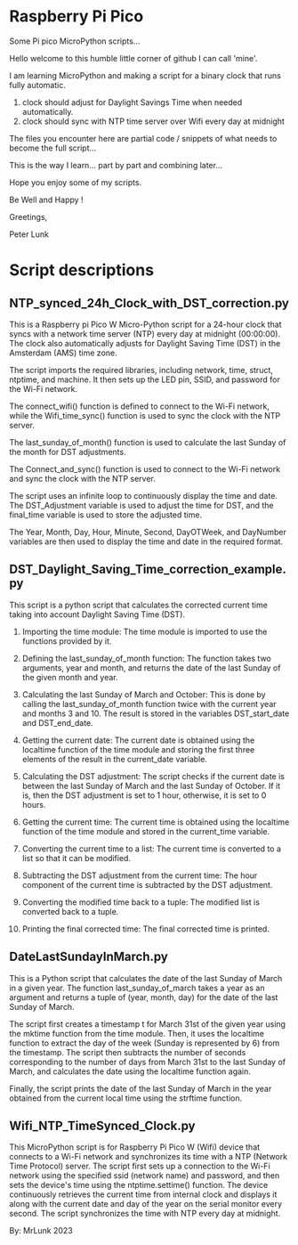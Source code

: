 # Raspberry Pi Pico
 Some Pi pico MicroPython scripts...

Hello welcome to this humble little corner of github I can call 'mine'.

I am learning MicroPython and making a script for a binary clock that runs fully automatic.
1. clock should adjust for Daylight Savings Time when needed automatically.
2. clock should sync with NTP time server over Wifi every day at midnight

The files you encounter here are partial code / snippets of what needs to become the full script...

This is the way I learn... part by part and combining later...

Hope you enjoy some of my scripts.

Be Well and Happy !

Greetings,

Peter Lunk



# Script descriptions

## NTP_synced_24h_Clock_with_DST_correction.py

This is a Raspberry pi Pico W Micro-Python script for a 24-hour clock that syncs with a network time server (NTP) every day at midnight (00:00:00). The clock also automatically adjusts for Daylight Saving Time (DST) in the Amsterdam (AMS) time zone.

The script imports the required libraries, including network, time, struct, ntptime, and machine. It then sets up the LED pin, SSID, and password for the Wi-Fi network.

The connect_wifi() function is defined to connect to the Wi-Fi network, while the Wifi_time_sync() function is used to sync the clock with the NTP server.

The last_sunday_of_month() function is used to calculate the last Sunday of the month for DST adjustments.

The Connect_and_sync() function is used to connect to the Wi-Fi network and sync the clock with the NTP server.

The script uses an infinite loop to continuously display the time and date. The DST_Adjustment variable is used to adjust the time for DST, and the final_time variable is used to store the adjusted time.

The Year, Month, Day, Hour, Minute, Second, DayOTWeek, and DayNumber variables are then used to display the time and date in the required format.
 
## DST_Daylight_Saving_Time_correction_example.py

This script is a python script that calculates the corrected current time taking into account Daylight Saving Time (DST).

1. Importing the time module: The time module is imported to use the functions provided by it.

2. Defining the last_sunday_of_month function: The function takes two arguments, year and month, and returns the date of the last Sunday of the given month and year.

3. Calculating the last Sunday of March and October: This is done by calling the last_sunday_of_month function twice with the current year and months 3 and 10. The result is stored in the variables DST_start_date and DST_end_date.

4. Getting the current date: The current date is obtained using the localtime function of the time module and storing the first three elements of the result in the current_date variable.

5. Calculating the DST adjustment: The script checks if the current date is between the last Sunday of March and the last Sunday of October. If it is, then the DST adjustment is set to 1 hour, otherwise, it is set to 0 hours.

6. Getting the current time: The current time is obtained using the localtime function of the time module and stored in the current_time variable.

7. Converting the current time to a list: The current time is converted to a list so that it can be modified.

8. Subtracting the DST adjustment from the current time: The hour component of the current time is subtracted by the DST adjustment.

9. Converting the modified time back to a tuple: The modified list is converted back to a tuple.

10. Printing the final corrected time: The final corrected time is printed.
 
 
 
## DateLastSundayInMarch.py

This is a Python script that calculates the date of the last Sunday of March in a given year. The function last_sunday_of_march takes a year as an argument and returns a tuple of (year, month, day) for the date of the last Sunday of March.

The script first creates a timestamp t for March 31st of the given year using the mktime function from the time module. Then, it uses the localtime function to extract the day of the week (Sunday is represented by 6) from the timestamp. The script then subtracts the number of seconds corresponding to the number of days from March 31st to the last Sunday of March, and calculates the date using the localtime function again.

Finally, the script prints the date of the last Sunday of March in the year obtained from the current local time using the strftime function.



## Wifi_NTP_TimeSynced_Clock.py 

This MicroPython script is for Raspberry Pi Pico W (Wifi) device
that connects to a Wi-Fi network and synchronizes its time with 
a NTP (Network Time Protocol) server. 
The script first sets up a connection to the Wi-Fi network using
the specified ssid (network name) and password, and then sets
the device's time using the ntptime.settime() function. 
The device continuously retrieves the current time from internal
clock and displays it along with the current date and day of the
year on the serial monitor every second.
The script synchronizes the time with NTP every day at midnight.

By: MrLunk 2023
